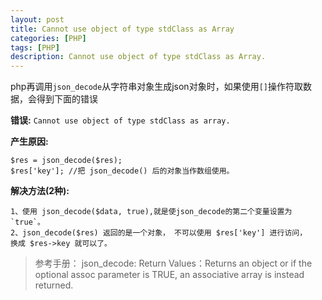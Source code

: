 ```yaml
---
layout: post
title: Cannot use object of type stdClass as Array
categories: [PHP]
tags: [PHP]
description: Cannot use object of type stdClass as Array.
---
```


php再调用`json_decode`从字符串对象生成json对象时，如果使用`[]`操作符取数据，会得到下面的错误

**错误:**
`Cannot use object of type stdClass as array.`

**产生原因:**

    $res = json_decode($res);
    $res['key']; //把 json_decode() 后的对象当作数组使用。

**解决方法(2种):**

    1、使用 json_decode($data, true),就是使json_decode的第二个变量设置为 `true`。
    2、json_decode($res) 返回的是一个对象， 不可以使用 $res['key'] 进行访问，
    换成 $res->key 就可以了。

>参考手册：
>json_decode:
>Return Values：Returns an object or if the optional assoc parameter is TRUE,
>an associative array is instead returned.
